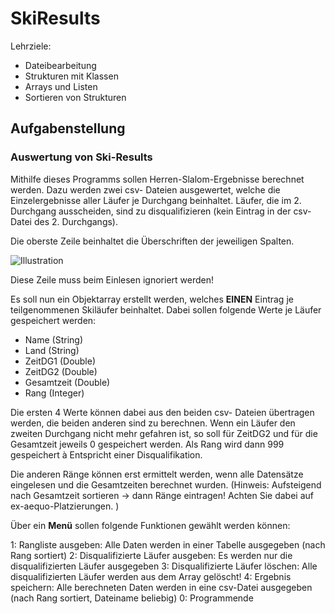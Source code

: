 # SkiResults

Lehrziele:

- Dateibearbeitung
- Strukturen mit Klassen
- Arrays und Listen
- Sortieren von Strukturen

## Aufgabenstellung

### Auswertung von Ski-Results

Mithilfe dieses Programms sollen Herren-Slalom-Ergebnisse berechnet werden. Dazu werden zwei csv- Dateien ausgewertet, welche die Einzelergebnisse aller Läufer je Durchgang beinhaltet. Läufer, die im 2. Durchgang ausscheiden, sind zu disqualifizieren (kein Eintrag in der csv-Datei des 2. Durchgangs).

Die  oberste  Zeile  beinhaltet  die  Überschriften  der jeweiligen Spalten.

![Illustration](data.png) 

Diese  Zeile  muss  beim  Einlesen  ignoriert werden!

Es soll nun ein Objektarray erstellt werden, welches **EINEN**  Eintrag  je  teilgenommenen  Skiläufer  beinhaltet.  Dabei  sollen folgende Werte je Läufer gespeichert werden:

- Name (String)
- Land (String)
- ZeitDG1 (Double)
- ZeitDG2 (Double)
- Gesamtzeit (Double)
- Rang (Integer)

Die ersten 4 Werte können dabei aus den beiden csv- Dateien übertragen werden, die beiden anderen sind zu  berechnen. Wenn ein Läufer den zweiten Durchgang nicht mehr gefahren ist, so soll für ZeitDG2 und für die Gesamtzeit jeweils 0 gespeichert werden. Als Rang wird dann 999 gespeichert à Entspricht einer Disqualifikation.

Die  anderen  Ränge  können  erst  ermittelt  werden,  wenn  alle  Datensätze  eingelesen  und  die Gesamtzeiten berechnet wurden. (Hinweis: Aufsteigend nach Gesamtzeit sortieren -> dann Ränge eintragen! Achten Sie dabei auf ex-aequo-Platzierungen. )

Über ein **Menü** sollen folgende Funktionen gewählt werden können:

1: Rangliste ausgeben: Alle Daten werden in einer Tabelle ausgegeben (nach Rang sortiert)
2: Disqualifizierte Läufer ausgeben: Es werden nur die disqualifizierten Läufer ausgegeben
3: Disqualifizierte Läufer löschen: Alle disqualifizierten Läufer werden aus dem Array gelöscht!
4:  Ergebnis  speichern:  Alle  berechneten Daten  werden  in  eine  csv-Datei  ausgegeben  (nach  Rang sortiert, Dateiname beliebig)
0: Programmende
